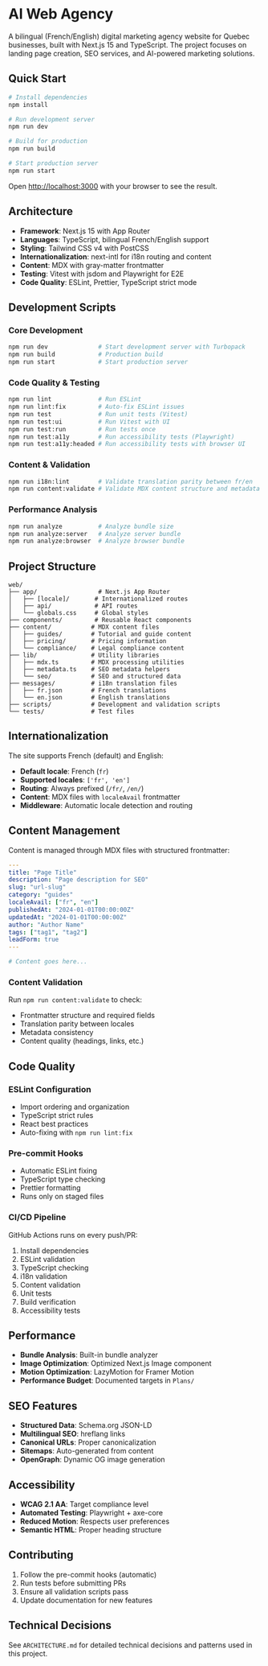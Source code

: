 # AI Web Agency

A bilingual (French/English) digital marketing agency website for Quebec businesses, built with Next.js 15 and TypeScript. The project focuses on landing page creation, SEO services, and AI-powered marketing solutions.

## Quick Start

```bash
# Install dependencies
npm install

# Run development server
npm run dev

# Build for production
npm run build

# Start production server
npm run start
```

Open [http://localhost:3000](http://localhost:3000) with your browser to see the result.

## Architecture

- **Framework**: Next.js 15 with App Router
- **Languages**: TypeScript, bilingual French/English support
- **Styling**: Tailwind CSS v4 with PostCSS
- **Internationalization**: next-intl for i18n routing and content
- **Content**: MDX with gray-matter frontmatter
- **Testing**: Vitest with jsdom and Playwright for E2E
- **Code Quality**: ESLint, Prettier, TypeScript strict mode

## Development Scripts

### Core Development
```bash
npm run dev              # Start development server with Turbopack
npm run build            # Production build
npm run start            # Start production server
```

### Code Quality & Testing
```bash
npm run lint             # Run ESLint
npm run lint:fix         # Auto-fix ESLint issues
npm run test             # Run unit tests (Vitest)
npm run test:ui          # Run Vitest with UI
npm run test:run         # Run tests once
npm run test:a11y        # Run accessibility tests (Playwright)
npm run test:a11y:headed # Run accessibility tests with browser UI
```

### Content & Validation
```bash
npm run i18n:lint        # Validate translation parity between fr/en
npm run content:validate # Validate MDX content structure and metadata
```

### Performance Analysis
```bash
npm run analyze          # Analyze bundle size
npm run analyze:server   # Analyze server bundle
npm run analyze:browser  # Analyze browser bundle
```

## Project Structure

```
web/
├── app/                 # Next.js App Router
│   ├── [locale]/       # Internationalized routes
│   ├── api/            # API routes
│   └── globals.css     # Global styles
├── components/         # Reusable React components
├── content/           # MDX content files
│   ├── guides/        # Tutorial and guide content
│   ├── pricing/       # Pricing information
│   └── compliance/    # Legal compliance content
├── lib/               # Utility libraries
│   ├── mdx.ts         # MDX processing utilities
│   ├── metadata.ts    # SEO metadata helpers
│   └── seo/           # SEO and structured data
├── messages/          # i18n translation files
│   ├── fr.json        # French translations
│   └── en.json        # English translations
├── scripts/           # Development and validation scripts
└── tests/             # Test files
```

## Internationalization

The site supports French (default) and English:

- **Default locale**: French (`fr`)
- **Supported locales**: `['fr', 'en']`
- **Routing**: Always prefixed (`/fr/`, `/en/`)
- **Content**: MDX files with `localeAvail` frontmatter
- **Middleware**: Automatic locale detection and routing

## Content Management

Content is managed through MDX files with structured frontmatter:

```yaml
---
title: "Page Title"
description: "Page description for SEO"
slug: "url-slug"
category: "guides"
localeAvail: ["fr", "en"]
publishedAt: "2024-01-01T00:00:00Z"
updatedAt: "2024-01-01T00:00:00Z"
author: "Author Name"
tags: ["tag1", "tag2"]
leadForm: true
---

# Content goes here...
```

### Content Validation

Run `npm run content:validate` to check:
- Frontmatter structure and required fields
- Translation parity between locales
- Metadata consistency
- Content quality (headings, links, etc.)

## Code Quality

### ESLint Configuration
- Import ordering and organization
- TypeScript strict rules
- React best practices
- Auto-fixing with `npm run lint:fix`

### Pre-commit Hooks
- Automatic ESLint fixing
- TypeScript type checking
- Prettier formatting
- Runs only on staged files

### CI/CD Pipeline
GitHub Actions runs on every push/PR:
1. Install dependencies
2. ESLint validation
3. TypeScript checking
4. i18n validation
5. Content validation
6. Unit tests
7. Build verification
8. Accessibility tests

## Performance

- **Bundle Analysis**: Built-in bundle analyzer
- **Image Optimization**: Optimized Next.js Image component
- **Motion Optimization**: LazyMotion for Framer Motion
- **Performance Budget**: Documented targets in `Plans/`

## SEO Features

- **Structured Data**: Schema.org JSON-LD
- **Multilingual SEO**: hreflang links
- **Canonical URLs**: Proper canonicalization
- **Sitemaps**: Auto-generated from content
- **OpenGraph**: Dynamic OG image generation

## Accessibility

- **WCAG 2.1 AA**: Target compliance level
- **Automated Testing**: Playwright + axe-core
- **Reduced Motion**: Respects user preferences
- **Semantic HTML**: Proper heading structure

## Contributing

1. Follow the pre-commit hooks (automatic)
2. Run tests before submitting PRs
3. Ensure all validation scripts pass
4. Update documentation for new features

## Technical Decisions

See `ARCHITECTURE.md` for detailed technical decisions and patterns used in this project.

